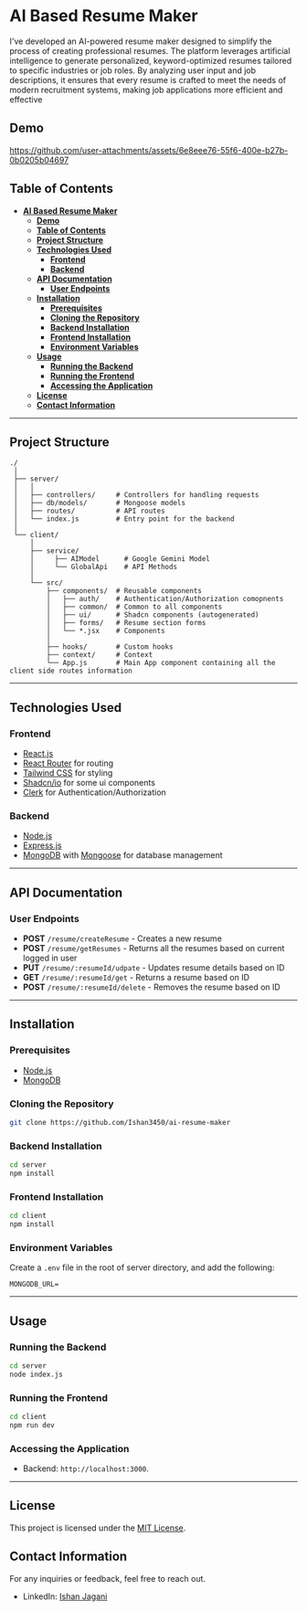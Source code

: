 # **AI Based Resume Maker**

I've developed an AI-powered resume maker designed to simplify the process of creating professional resumes. The platform leverages artificial intelligence to generate personalized, keyword-optimized resumes tailored to specific industries or job roles. By analyzing user input and job descriptions, it ensures that every resume is crafted to meet the needs of modern recruitment systems, making job applications more efficient and effective

## **Demo**
https://github.com/user-attachments/assets/6e8eee76-55f6-400e-b27b-0b0205b04697

## **Table of Contents**

- [**AI Based Resume Maker**](#ai-based-resume-maker)
  - [**Demo**](#demo)
  - [**Table of Contents**](#table-of-contents)
  - [**Project Structure**](#project-structure)
  - [**Technologies Used**](#technologies-used)
    - [**Frontend**](#frontend)
    - [**Backend**](#backend)
  - [**API Documentation**](#api-documentation)
    - [**User Endpoints**](#user-endpoints)
  - [**Installation**](#installation)
    - [**Prerequisites**](#prerequisites)
    - [**Cloning the Repository**](#cloning-the-repository)
    - [**Backend Installation**](#backend-installation)
    - [**Frontend Installation**](#frontend-installation)
    - [**Environment Variables**](#environment-variables)
  - [**Usage**](#usage)
    - [**Running the Backend**](#running-the-backend)
    - [**Running the Frontend**](#running-the-frontend)
    - [**Accessing the Application**](#accessing-the-application)
  - [**License**](#license)
  - [**Contact Information**](#contact-information)

---

## **Project Structure**

```plaintext
./
 │
 ├── server/
 │   │
 │   ├── controllers/     # Controllers for handling requests
 │   ├── db/models/       # Mongoose models
 │   ├── routes/          # API routes
 │   └── index.js         # Entry point for the backend
 │
 └── client/
     │
     ├── service/
     │     ├── AIModel      # Google Gemini Model
     │     └── GlobalApi    # API Methods
     │
     └── src/
         ├── components/  # Reusable components
         │   ├── auth/    # Authentication/Authorization comopnents
         │   ├── common/  # Common to all components
         │   ├── ui/      # Shadcn components (autogenerated)
         │   ├── forms/   # Resume section forms
         │   └── *.jsx    # Components
         │
         ├── hooks/       # Custom hooks
         ├── context/     # Context 
         └── App.js       # Main App component containing all the client side routes information
```

---

## **Technologies Used**

### **Frontend**

- [React.js](https://reactjs.org/)
- [React Router](https://reactrouter.com/) for routing
- [Tailwind CSS](https://tailwindcss.com/) for styling
- [Shadcn/io](https://ui.shadcn.com/) for some ui components
- [Clerk](https://clerk.com/) for Authentication/Authorization

### **Backend**

- [Node.js](https://nodejs.org/)
- [Express.js](https://expressjs.com/)
- [MongoDB](https://www.mongodb.com/) with [Mongoose](https://mongoosejs.com/) for database management
---

## **API Documentation**

### **User Endpoints**

- **POST** `/resume/createResume` - Creates a new resume
- **POST** `/resume/getResumes` - Returns all the resumes based on current logged in user
- **PUT** `/resume/:resumeId/udpate` - Updates resume details based on ID
- **GET** `/resume/:resumeId/get` - Returns a resume based on ID
- **POST** `/resume/:resumeId/delete` - Removes the resume based on ID

---

## **Installation**

### **Prerequisites**

- [Node.js](https://nodejs.org/en/)
- [MongoDB](https://www.mongodb.com/try/download/community)

### **Cloning the Repository**

```bash
git clone https://github.com/Ishan3450/ai-resume-maker
```

### **Backend Installation**

```bash
cd server
npm install
```

### **Frontend Installation**

```bash
cd client
npm install
```

### **Environment Variables**

Create a `.env` file in the root of server directory, and add the following:

```plaintext
MONGODB_URL=
```

---

## **Usage**

### **Running the Backend**

```bash
cd server
node index.js
```

### **Running the Frontend**

```bash
cd client
npm run dev
```

### **Accessing the Application**

- Backend: `http://localhost:3000`.

---

## **License**

This project is licensed under the [MIT License](LICENSE).

## **Contact Information**

For any inquiries or feedback, feel free to reach out.

- LinkedIn: [Ishan Jagani](https://www.linkedin.com/in/ishanjagani/)

